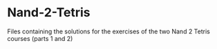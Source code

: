 # Nand-2-Tetris
Files containing the solutions for the exercises of the two Nand 2 Tetris courses (parts 1 and 2)
